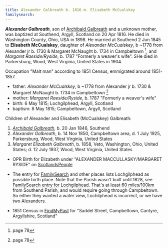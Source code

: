 ```yaml
---
title: Alexander Galbreath b. 1816 m. Elisabeth McCualskey
familysearch:
---
```

***Alexander Galbreath***, son of  [Archibald Galbreath](galbreath-archibald-unknown.md) and a unknown mother, was baptized at Southend, Argyll, Scotland on 20 Apr 1816.  He died in Washington County, Ohio, USA in 1898.  He married at Southend 2 Jun 1845 to **Elisabeth McCualskey**, daughter of *Alexander McCualskey*, b ~1778 from Alexander jr b. 1730 & Margaret McNaught b. 1734 in Campbeltown  [^1792], and *Margaret Raeside/Ryside*, b. 1787 "Formerly a weaver's wife".  SHe died in  Parkersburg, Wood, West Virginia, United States in 1904.

Occupation "Malt man" according to 1851 Census, emmigrated around 1851-1857. 

- father: *Alexander McCualskey*, b ~1778 from Alexander jr b. 1730 & Margaret McNaught b. 1734 in Campbeltown  [^1792]
- mother: *Margaret Raeside/Ryside*, b. 1787 "Formerly a weaver's wife"
- birth: 6 May 1815; Lochgilphead, Argyll, Scotland
- baptism: 8 May 1815;  Campbeltown, Argyll, Scotland

Children of Alexander and Elisabeth (McCualskey) Galbreath:

1. *[Archibald Galbreath](galbreath-archibald-1846.md)*, b. 20 Jan 1846, Southend
2. *Alexander Galbreath*, b. 14 Nov 1850, Campbeltown area, d. 1 July 1925, Parkersburg, Wood, West Virginia, United States
3. *Margaret Elizabeth Galbreath*, b. 1858, Veto, Washington, Ohio, United States; d. 12 July 1937, Wood, West Virginia, United States

- OPR Birth for Elizabeth  under "ALEXANDER MACCULLASKY/MARGARET RYSIDE" on [ScotlandsPeople](https://www.scotlandspeople.gov.uk/record-results?search_type=people&event=%28B%20OR%20C%20OR%20S%29&record_type%5B0%5D=opr_births&church_type=Old%20Parish%20Registers&dl_cat=church&dl_rec=church-births-baptisms&surname=MACCULLASKY&surname_so=soundex&forename=ELIZABETH&forename_so=syn&sex=F&from_year=1815&to_year=1815&parent_names=MACCULLASKY&parent_names_so=exact&parent_name_two=RYSIDE&parent_name_two_so=exact&county=ARGYLL&record=Church%20of%20Scotland%20%28old%20parish%20registers%29%20Roman%20Catholic%20Church%20Other%20churches&rd_real_name%5B0%5D=CAMPBELTOWN%20%28LANDWARD%29%20OR%20CAMPBELTOWN%20%28BURGH%29%20OR%20CAMPBELTOWN&rd_display_name%5B0%5D=CAMPBELTOWN%20%28LANDWARD%29%7CCAMPBELTOWN%20%28BURGH%29%7CCAMPBELTOWN_CAMPBELTOWN&rd_label%5B0%5D=CAMPBELTOWN&rd_name%5B0%5D=CAMPBELTOWN%20%2ALANDWARD%2A%20OR%20CAMPBELTOWN%20%2ABURGH%2A%20OR%20CAMPBELTOWN)

- The entry for [FamilySearch](https://www.familysearch.org/tree/person/details/9NN7-9JW) and other places lists Lochgilphead as possible birth place.  Note that the Parish wasn't built until 1828, see [FamilySearch entry for Lochgilphead](https://www.familysearch.org/wiki/en/Lochgilphead,_Argyllshire,_Scotland_Genealogy).  That's at least [60 miles/100km](https://goo.gl/maps/g6foj1kRxvH4bXz39) from Southend Parish, and would require going through Campbeltown.  So either they wanted a water view, Lochilphead is incorrect, or we have two Alexanders.
- 1851 Census in [FindMyPast](https://www.findmypast.com/transcript?id=GBC%2F1851%2F0019255793) for "Saddel Street, Campbeltown, Cantyre, Argyllshire, Scotland"

[^marriage]: OPR Marriage on [ScotlandsPeople](https://www.scotlandspeople.gov.uk/record-results?search_type=People&surname=MCCUALSKEY&forename=ELISABETH&forename_so=starts&from_year=&to_year=&surname_so=exact&church_type=Old%20Parish%20Registers&event=M&record_type[0]=opr_marriages)

[^1792]: page 78
